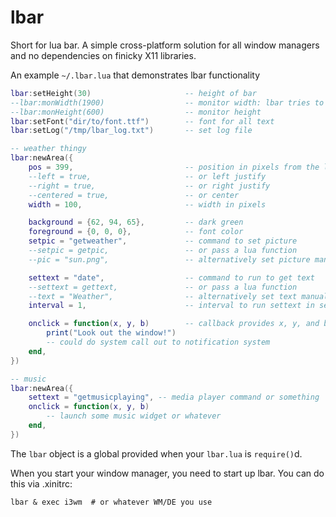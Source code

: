 # lbar

Short for lua bar. A simple cross-platform solution for all window managers
and no dependencies on finicky X11 libraries.

An example `~/.lbar.lua` that demonstrates lbar functionality

```lua
lbar:setHeight(30)                     -- height of bar
--lbar:monWidth(1900)                  -- monitor width: lbar tries to guess
--lbar:monHeight(600)                  -- monitor height
lbar:setFont("dir/to/font.ttf")        -- font for all text
lbar:setLog("/tmp/lbar_log.txt")       -- set log file

-- weather thingy
lbar:newArea({
    pos = 399,                         -- position in pixels from the left side
    --left = true,                     -- or left justify
    --right = true,                    -- or right justify
    --centered = true,                 -- or center
    width = 100,                       -- width in pixels

    background = {62, 94, 65},         -- dark green
    foreground = {0, 0, 0},            -- font color
    setpic = "getweather",             -- command to set picture
    --setpic = getpic,                 -- or pass a lua function
    --pic = "sun.png",                 -- alternatively set picture manually

    settext = "date",                  -- command to run to get text
    --settext = gettext,               -- or pass a lua function
    --text = "Weather",                -- alternatively set text manually
    interval = 1,                      -- interval to run settext in seconds

    onclick = function(x, y, b)        -- callback provides x, y, and button
        print("Look out the window!")
        -- could do system call out to notification system
    end,
})

-- music
lbar:newArea({
    settext = "getmusicplaying", -- media player command or something
    onclick = function(x, y, b)
        -- launch some music widget or whatever
    end,
})

```

The `lbar` object is a global provided when your `lbar.lua` is `require()`d.

When you start your window manager, you need to start up lbar. You can do this
via .xinitrc:

```
lbar & exec i3wm  # or whatever WM/DE you use
```

